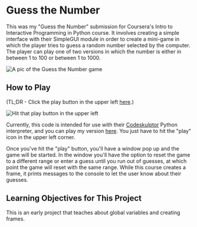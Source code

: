 # Guess the Number

This was my "Guess the Number" submission for Coursera's Intro to Interactive Programming in Python course. It involves creating a simple interface with their SimpleGUI module in order to create a mini-game in which the player tries to guess a random number selected by the computer.  The player can play one of two versions in which the number is either in between 1 to 100 or between 1 to 1000.

![A pic of the Guess the Number game](https://raw.githubusercontent.com/znalbert/rice_university_coursera_iipp/master/02_guess_the_number/gtn.png)

## How to Play

(TL;DR - Click the play button in the upper left [here](http://www.codeskulptor.org/#user40_71DF9qwVQ5_1.py).)

![Hit that play button in the upper left](https://raw.githubusercontent.com/znalbert/rice_university_coursera_iipp/master/01_rock_paper_scissors_lizard_spock/rpsls-play-button.png)

Currently, this code is intended for use with their [Codeskulptor](http://www.codeskulptor.org/) Python interpreter, and you can play my version [here](http://www.codeskulptor.org/#user40_71DF9qwVQ5_1.py). You just have to hit the "play" icon in the upper left corner.

Once you've hit the "play" button, you'll have a window pop up and the game will be started. In the window you'll have the option to reset the game to a different range or enter a guess until you run out of guesses, at which point the game will reset with the same range. While this course creates a frame, it prints messages to the console to let the user know about their guesses.

## Learning Objectives for This Project

This is an early project that teaches about global variables and creating frames.
